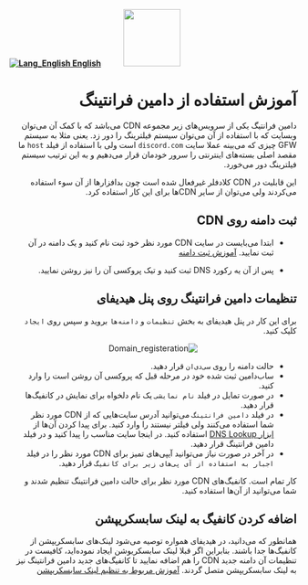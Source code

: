 [**![Lang_English](https://user-images.githubusercontent.com/125398461/229074810-599bd7f9-0bc1-44a9-b76e-90bf7e182314.png) English**](https://github.com/hiddify/hiddify-config/wiki/Guide-for-domain-fronting)&nbsp;&nbsp;&nbsp;&nbsp;&nbsp;&nbsp;&nbsp;&nbsp;&nbsp;&nbsp;<a href="https://github.com/hiddify/hiddify-config/wiki/%D9%87%D9%85%D9%87-%D8%A2%D9%85%D9%88%D8%B2%D8%B4%E2%80%8C%D9%87%D8%A7-%D9%88-%D9%88%DB%8C%D8%AF%D8%A6%D9%88%D9%87%D8%A7"><img width="100" src="https://github.com/hiddify/hiddify-config/assets/125398461/3704cd84-eee6-4c45-abe7-3c02936bbebb" /></a>

<div dir="rtl" markdown="1">

# آموزش استفاده از دامین فرانتینگ
دامین فرانتیگ یکی از سرویس‌های زیر مجموعه CDN می‌باشد که با کمک آن می‌توان وبسایت که با استفاده از آن می‌توان سیستم فیلترینگ را دور زد. یعنی مثلا به سیستم GFW چیزی که می‌بینه عملا سایت `discord.com` است ولی با استفاده از فیلد `host` ما مقصد اصلی بسته‌های اینترنتی را سرور خودمان قرار می‌دهیم و به این ترتیب سیستم فیلترینگ دور می‌خورد.

این قابلیت در CDN کلادفلر غیرفعال شده است چون بدافزارها از آن سوء استفاده می‌کردند ولی می‌توان از سایر CDNها برای این کار استفاده کرد.



## ثبت دامنه روی CDN
 
* ابتدا می‌بایست در سایت CDN مورد نظر خود ثبت نام کنید و یک دامنه در آن ثبت نمایید. [آموزش ثبت دامنه](https://github.com/hiddify/hiddify-config/wiki/%D8%A7%D9%86%D9%88%D8%A7%D8%B9-%D8%AF%D8%A7%D9%85%D9%86%D9%87-%D9%88-%D9%86%D8%AD%D9%88%D9%87-%D8%AB%D8%A8%D8%AA-%E2%80%8C%D8%A2%D9%86%E2%80%8C%D9%87%D8%A7)

* پس از آن یه رکورد DNS ثبت کنید و تیک پروکسی آن را نیز روشن نمایید.

<!--
[این فیلم که برای کلود فلر هست را مشاهده کنید](https://www.youtube.com/watch?v=Sgqnznm6SEY)
-->


## تنظیمات دامین فرانتینگ روی پنل هیدیفای
برای این کار در پنل هیدیفای به بخش `تنظیمات` و `دامنه‌ها` بروید و سپس روی `ایجاد` کلیک کنید.
<div align=center>

![Domain_registeration](https://github.com/hiddify/hiddify-config/assets/125398461/a8eb971c-abbe-4718-9d6d-5ab3852c619c)

</div>

* حالت دامنه را روی `سی‌دی‌ان` قرار دهید.
* ساب‌دامین ثبت شده خود در مرحله قبل که پروکسی آن روشن است را وارد کنید.
* در صورت تمایل در فیلد `نام نمایشی` یک نام دلخواه برای نمایش در کانفیگ‌ها قرار دهید.
* در فیلد `دامین فرانتینگ` می‌توانید آدرس سایت‌هایی که از CDN مورد نظر شما استفاده می‌کنند ولی فیلتر نیستند را وارد کنید. برای پیدا کردن آن‌ها از [ابزار DNS Lookup](https://dns-lookup.com) استفاده کنید. در اینجا سایت مناسب را پیدا کنید و در فیلد دامین فرانتینگ قرار دهید.
* در آخر در صورت نیاز می‌توانید آیپی‌های تمیز برای CDN مورد نظر را در فیلد `اجبار به استفاده‌ از آی پی‌های زیر برای کانفیگ` قرار دهید.

کار تمام است. کانفیگ‌های CDN مورد نظر برای حالت دامین فرانتینگ تنظیم شدند و شما می‌توانید از آن‌ها استفاده کنید.



## اضافه کردن کانفیگ به لینک سابسکریپشن
همانطور که می‌دانید، در هیدیفای همواره توصیه می‌شود لینک‌های سابسکریپشن از کانفیگ‌ها جدا باشند. بنابراین اگر قبلا لینک سابسکریوشن ایجاد نموده‌اید، کافیست در تنظیمات آن دامنه جدید CDN را هم اضافه نمایید تا کانفیگ‌های جدید دامین فرانتینگ نیز به لینک سابسکریپشن متصل گردند. [آموزش مربوط به تنظیم لینک سابسکریپشن](https://github.com/hiddify/hiddify-config/wiki/%D8%A2%D9%85%D9%88%D8%B2%D8%B4-%D8%A7%DB%8C%D8%AC%D8%A7%D8%AF-%D9%84%DB%8C%D9%86%DA%A9-%D8%B3%D8%A7%D8%A8%D8%B3%DA%A9%D8%B1%DB%8C%D9%BE%D8%B4%D9%86-%D8%AF%D8%B1-%D9%87%DB%8C%D8%AF%DB%8C%D9%81%D8%A7%DB%8C)


</div>